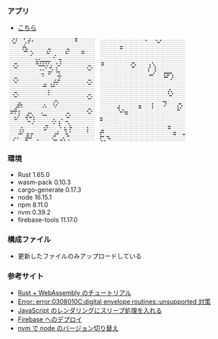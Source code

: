 ### アプリ

- [こちら](https://rust-wasm-lifegame.web.app/)

<img src="images/image1.png" width="200"> <img src="images/image2.png" width="200">

### 環境

- Rust 1.65.0
- wasm-pack 0.10.3
- cargo-generate 0.17.3
- node 16.15.1
- npm 8.11.0
- nvm 0.39.2
- firebase-tools 11.17.0

### 構成ファイル

- 更新したファイルのみアップロードしている

### 参考サイト

- [Rust + WebAssembly のチュートリアル](https://rustwasm.github.io/docs/book/introduction.html)
- [Error: error:0308010C:digital envelope routines::unsupported 対策](https://zenn.dev/pontagon333/articles/26c89cbc14e81f)
- [JavaScript のレンダリングにスリープ処理を入れる](https://www.wakuwakubank.com/posts/695-javascript-timer-sleep/)
- [Firebase へのデプロイ](https://qiita.com/namn1125/items/8ffa0f87fa03f59f3acc)
- [nvm で node のバージョン切り替え](https://maku77.github.io/nodejs/env/nvm)
